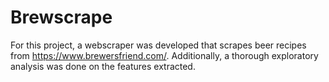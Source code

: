 # Brewscrape

For this project, a webscraper was developed that scrapes beer recipes from https://www.brewersfriend.com/. Additionally, a thorough exploratory analysis was done on the features extracted.  
